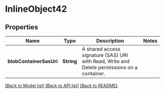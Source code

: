 # InlineObject42

## Properties
Name | Type | Description | Notes
------------ | ------------- | ------------- | -------------
**blobContainerSasUri** | **String** | A shared access signature (SAS) URI with Read, Write and Delete permissions on a container. | 

[[Back to Model list]](../README.md#documentation-for-models) [[Back to API list]](../README.md#documentation-for-api-endpoints) [[Back to README]](../README.md)


